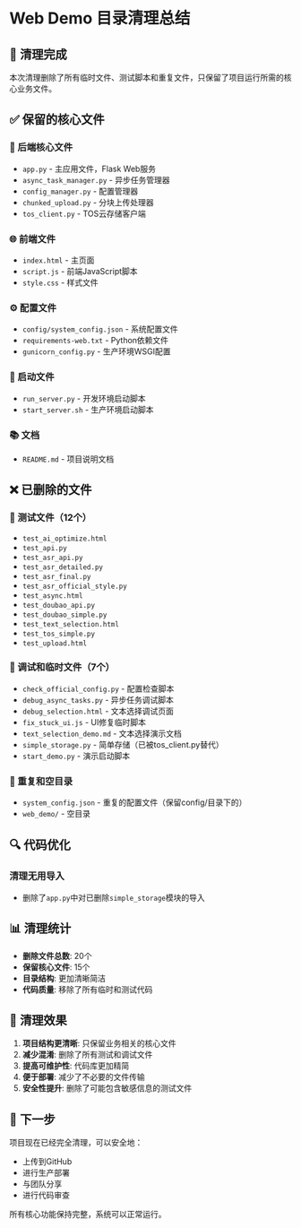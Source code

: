 # Web Demo 目录清理总结

## 🧹 清理完成

本次清理删除了所有临时文件、测试脚本和重复文件，只保留了项目运行所需的核心业务文件。

## ✅ 保留的核心文件

### 🔧 后端核心文件
- `app.py` - 主应用文件，Flask Web服务
- `async_task_manager.py` - 异步任务管理器
- `config_manager.py` - 配置管理器
- `chunked_upload.py` - 分块上传处理器
- `tos_client.py` - TOS云存储客户端

### 🌐 前端文件
- `index.html` - 主页面
- `script.js` - 前端JavaScript脚本
- `style.css` - 样式文件

### ⚙️ 配置文件
- `config/system_config.json` - 系统配置文件
- `requirements-web.txt` - Python依赖文件
- `gunicorn_config.py` - 生产环境WSGI配置

### 🚀 启动文件
- `run_server.py` - 开发环境启动脚本
- `start_server.sh` - 生产环境启动脚本

### 📚 文档
- `README.md` - 项目说明文档

## ❌ 已删除的文件

### 🧪 测试文件（12个）
- `test_ai_optimize.html`
- `test_api.py`
- `test_asr_api.py`
- `test_asr_detailed.py`
- `test_asr_final.py`
- `test_asr_official_style.py`
- `test_async.html`
- `test_doubao_api.py`
- `test_doubao_simple.py`
- `test_text_selection.html`
- `test_tos_simple.py`
- `test_upload.html`

### 🔧 调试和临时文件（7个）
- `check_official_config.py` - 配置检查脚本
- `debug_async_tasks.py` - 异步任务调试脚本
- `debug_selection.html` - 文本选择调试页面
- `fix_stuck_ui.js` - UI修复临时脚本
- `text_selection_demo.md` - 文本选择演示文档
- `simple_storage.py` - 简单存储（已被tos_client.py替代）
- `start_demo.py` - 演示启动脚本

### 📁 重复和空目录
- `system_config.json` - 重复的配置文件（保留config/目录下的）
- `web_demo/` - 空目录

## 🔍 代码优化

### 清理无用导入
- 删除了`app.py`中对已删除`simple_storage`模块的导入

## 📊 清理统计

- **删除文件总数**: 20个
- **保留核心文件**: 15个
- **目录结构**: 更加清晰简洁
- **代码质量**: 移除了所有临时和测试代码

## 🎯 清理效果

1. **项目结构更清晰**: 只保留业务相关的核心文件
2. **减少混淆**: 删除了所有测试和调试文件
3. **提高可维护性**: 代码库更加精简
4. **便于部署**: 减少了不必要的文件传输
5. **安全性提升**: 删除了可能包含敏感信息的测试文件

## 🚀 下一步

项目现在已经完全清理，可以安全地：
- 上传到GitHub
- 进行生产部署
- 与团队分享
- 进行代码审查

所有核心功能保持完整，系统可以正常运行。
